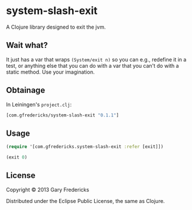 # system-slash-exit

A Clojure library designed to exit the jvm.

## Wait what?

It just has a var that wraps `(System/exit n)` so you can e.g.,
redefine it in a test, or anything else that you can do with a var
that you can't do with a static method. Use your imagination.

## Obtainage

In Leiningen's `project.clj`:

``` clojure
[com.gfredericks/system-slash-exit "0.1.1"]
```

## Usage

``` clojure
(require '[com.gfredericks.system-slash-exit :refer [exit]])

(exit 0)
```

## License

Copyright © 2013 Gary Fredericks

Distributed under the Eclipse Public License, the same as Clojure.
